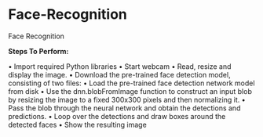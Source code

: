 # Face-Recognition
Face Recognition

**Steps To Perform:**


•	Import required Python libraries
•	Start webcam
•	Read, resize and display the image.
•	Download the pre-trained face detection model, consisting of two files:
•	Load the pre-trained face detection network model from disk
•	Use the dnn.blobFromImage function to construct an input blob by resizing the image to a fixed 300x300 pixels and then normalizing it.
•	Pass the blob through the neural network and obtain the detections and predictions.
•	Loop over the detections and draw boxes around the detected faces
•	Show the resulting image
